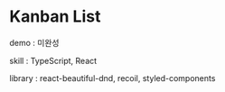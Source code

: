 # Kanban List

demo : 미완성

skill : TypeScript, React

library : react-beautiful-dnd, recoil, styled-components
